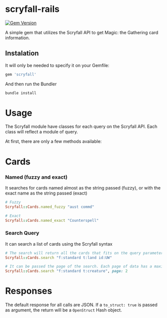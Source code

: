 # scryfall-rails
[![Gem Version](https://badge.fury.io/rb/scryfall.svg)](https://badge.fury.io/rb/scryfall)

A simple gem that utilizes the Scryfall API to get Magic: the Gathering card information.


## Instalation

It will only be needed to specify it on your Gemfile:

```ruby
gem 'scryfall'
```

And then run the Bundler

```ruby
bundle install
```

# Usage

The Scryfall module have classes for each query on the Scryfall API. Each class will reflect a module of query.

At first, there are only a few methods available:

# Cards
### Named (fuzzy and exact)

It searches for cards named almost as the string passed (fuzzy), or with the exact name as the string passed (exact)

```ruby
# Fuzzy
Scryfall::Cards.named_fuzzy "aust commd"

# Exact
Scryfall::Cards.named_exact "Counterspell"
```

### Search Query

It can search a list of cards using the Scryfall syntax

```ruby
# The search will return all the cards that fits on the query parameters
Scryfall::Cards.search "f:standard t:land id:UW"

# It can be passed the page of the search. Each page of data has a maximum of 175 cards
Scryfall::Cards.search "f:standard t:creature", page: 2
```

# Responses

The default response for all calls are JSON. If a `to_struct: true` is passed as argument, the return will be a `OpenStruct` Hash object.
